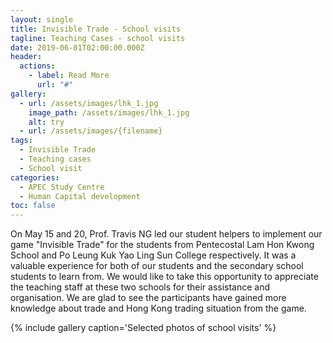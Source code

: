```yaml
---
layout: single
title: Invisible Trade - School visits
tagline: Teaching Cases - school visits
date: 2019-06-01T02:00:00.000Z
header:
  actions:
    - label: Read More
      url: "#"
gallery:
  - url: /assets/images/lhk_1.jpg
    image_path: /assets/images/lhk_1.jpg
    alt: try
  - url: /assets/images/{filename}
tags:
  - Invisible Trade
  - Teaching cases
  - School visit
categories:
  - APEC Study Centre
  - Human Capital development
toc: false
---
```

On May 15 and 20, Prof. Travis NG led our student helpers to implement our game "Invisible Trade" for the students from Pentecostal Lam Hon Kwong School and Po Leung Kuk Yao Ling Sun College respectively. It was a valuable experience for both of our students and the secondary school students to learn from. We would like to take this opportunity to appreciate the teaching staff at these two schools for their assistance and organisation. We are glad to see the participants have gained more knowledge about trade and Hong Kong trading situation from the game.

{% include gallery caption='Selected photos of school visits' %}